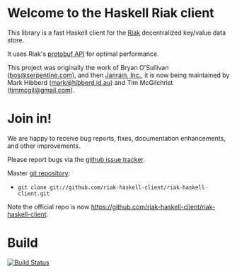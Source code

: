 # Welcome to the Haskell Riak client

This library is a fast Haskell client for the
[Riak](http://www.basho.com/Riak.html) decentralized key/value data store.

It uses Riak's [protobuf API](http://docs.basho.com/riak/latest/dev/references/protocol-buffers/) for
optimal performance.

This project was originally the work of Bryan O'Sullivan (<bos@serpentine.com>), and then [Janrain, Inc.](http://janrain.com/), it is now being maintained by Mark Hibberd (<mark@hibberd.id.au>) and Tim McGilchrist (<timmcgil@gmail.com>).

# Join in!

We are happy to receive bug reports, fixes, documentation enhancements,
and other improvements.

Please report bugs via the
[github issue tracker](http://github.com/riak-haskell-client/riak-haskell-client/issues).

Master [git repository](http://github.com/riak-haskell-client/riak-haskell-client):

* `git clone git://github.com/riak-haskell-client/riak-haskell-client.git`

Note the official repo is now <https://github.com/riak-haskell-client/riak-haskell-client>.


# Build

[![Build Status](https://travis-ci.org/riak-haskell-client/riak-haskell-client.svg)](https://travis-ci.org/riak-haskell-client/riak-haskell-client)
